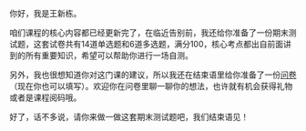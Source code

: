 <p>你好，我是王新栋。</p><p>咱们课程的核心内容都已经更新完了，在临近告别前，我还给你准备了一份期末测试题，这套试卷共有14道单选题和6道多选题，满分100，核心考点都出自前面讲到的所有重要知识，希望可以帮助你进行一场自测。</p><p>另外，我也很想知道你对这门课的建议，所以我还在结束语里给你准备了一份<a href="https://jinshuju.net/f/YJJsnf">问卷</a>（现在你也可以填写）。欢迎你在问卷里聊一聊你的想法，也许就有机会获得礼物或者是课程阅码哦。</p><p>好了，话不多说，请你来做一做这套期末测试题吧，我们结束语见！</p><p><a href="http://time.geekbang.org/quiz/intro?act_id=199&amp;exam_id=533"><img src="https://static001.geekbang.org/resource/image/28/a4/28d1be62669b4f3cc01c36466bf811a4.png" alt=""></a></p><!-- [[[read_end]]] -->